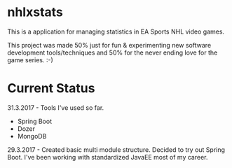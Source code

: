 # nhlxstats
This is a application for managing statistics in EA Sports NHL video games.

This project was made 50% just for fun & experimenting new software development tools/techniques and 50% for the never ending love for the game series. :-)

# Current Status
31.3.2017 - Tools I've used so far.
* Spring Boot
* Dozer
* MongoDB
 
29.3.2017 - Created basic multi module structure. Decided to try out Spring Boot. I've been working with standardized JavaEE most of my career.